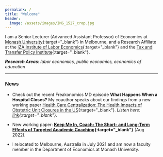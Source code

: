 ```yaml
---
permalink: /
title: "Welcome"
header:
  image: /assets/images/IMG_1527_crop.jpg
---
```


I am a Senior Lecturer (Advanced Assistant Professor) of Economics at [Monash University](https://research.monash.edu/en/persons/stefanie-fischer){:target="_blank"} in Melbourne, and a Research Affiliate at the [IZA Institute of Labor Economics](https://www.iza.org/){:target="_blank"} and the [Tax and Transfer Policy Institute](https://taxpolicy.crawford.anu.edu.au/){:target="_blank"}.  

***Research Areas***: *labor economics, public economics, economics of education*

---

### News

- Check out the recent Freakonomics MD episode **What Happens When a Hospital Closes?** My coauthor speaks about our findings from a new working paper [Health Care Centralization: The Health Impacts of Obstetric Unit Closures in the US](/assets/docs/frw_reduced_form_manuscript.pdf){:target="_blank"}. *Listen here: [link](https://freakonomics.com/podcast/what-happens-when-a-hospital-closes/){:target="_blank"}*.

- New working paper: **[Keep Me In, Coach: The Short- and Long-Term Effects of Targeted Academic Coaching](/assets/docs/coaching_v3.pdf){:target="_blank"}** (Aug. 2022).

- I relocated to Melbourne, Australia in July 2021 and am now a faculty member in the Department of Economics at Monash University. 
